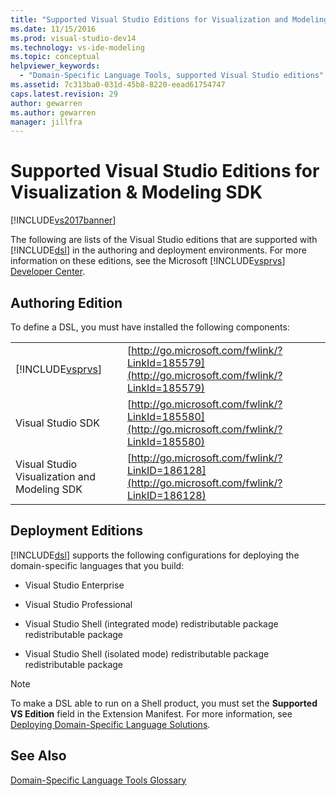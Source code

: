 ```yaml
---
title: "Supported Visual Studio Editions for Visualization and Modeling SDK | Microsoft Docs"
ms.date: 11/15/2016
ms.prod: visual-studio-dev14
ms.technology: vs-ide-modeling
ms.topic: conceptual
helpviewer_keywords:
  - "Domain-Specific Language Tools, supported Visual Studio editions"
ms.assetid: 7c313ba0-031d-45b8-8220-eead61754747
caps.latest.revision: 29
author: gewarren
ms.author: gewarren
manager: jillfra
---
```

# Supported Visual Studio Editions for Visualization &amp; Modeling SDK
[!INCLUDE[vs2017banner](../includes/vs2017banner.md)]

The following are lists of the Visual Studio editions that are supported with [!INCLUDE[dsl](../includes/dsl-md.md)] in the authoring and deployment environments. For more information on these editions, see the Microsoft [!INCLUDE[vsprvs](../includes/vsprvs-md.md)] [Developer Center](http://go.microsoft.com/fwlink/?LinkId=75628).

## Authoring Edition
 To define a DSL, you must have installed the following components:

|||
|-|-|
|[!INCLUDE[vsprvs](../includes/vsprvs-md.md)]|[http://go.microsoft.com/fwlink/?LinkId=185579](http://go.microsoft.com/fwlink/?LinkId=185579)|
|Visual Studio SDK|[http://go.microsoft.com/fwlink/?LinkId=185580](http://go.microsoft.com/fwlink/?LinkId=185580)|
|Visual Studio Visualization and Modeling SDK|[http://go.microsoft.com/fwlink/?LinkID=186128](http://go.microsoft.com/fwlink/?LinkID=186128)|

## Deployment Editions
 [!INCLUDE[dsl](../includes/dsl-md.md)] supports the following configurations for deploying the domain-specific languages that you build:

- Visual Studio Enterprise

- Visual Studio Professional

- Visual Studio Shell (integrated mode) redistributable package redistributable package

- Visual Studio Shell (isolated mode) redistributable package redistributable package

> [!NOTE]
> To make a DSL able to run on a Shell product, you must set the **Supported VS Edition** field in the Extension Manifest. For more information, see [Deploying Domain-Specific Language Solutions](../modeling/deploying-domain-specific-language-solutions.md).

## See Also
 [Domain-Specific Language Tools Glossary](https://msdn.microsoft.com/ca5e84cb-a315-465c-be24-76aa3df276aa)
